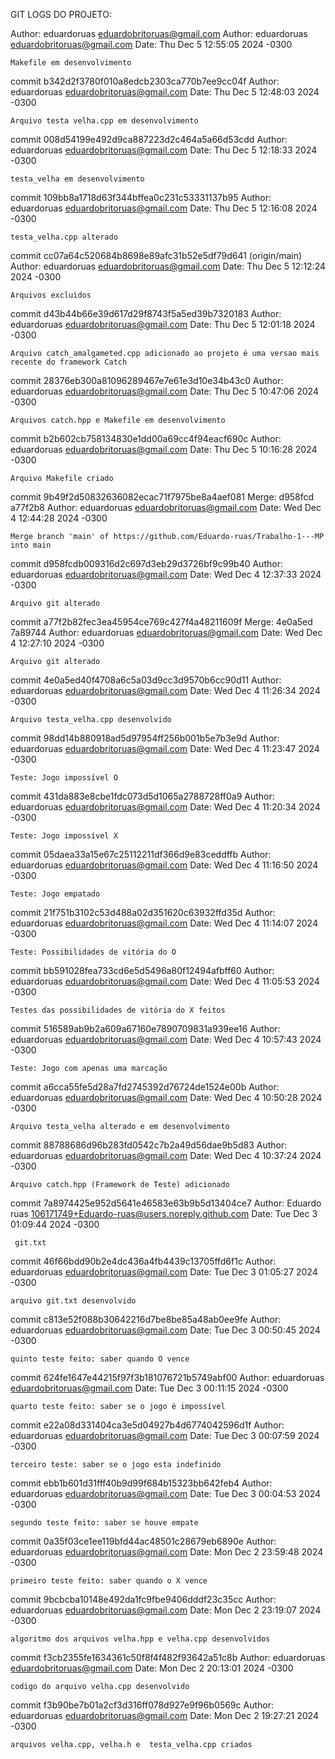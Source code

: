 GIT LOGS DO PROJETO:

Author: eduardoruas <eduardobritoruas@gmail.com>
Author: eduardoruas <eduardobritoruas@gmail.com>
Date:   Thu Dec 5 12:55:05 2024 -0300

    Makefile em desenvolvimento

commit b342d2f3780f010a8edcb2303ca770b7ee9cc04f
Author: eduardoruas <eduardobritoruas@gmail.com>
Date:   Thu Dec 5 12:48:03 2024 -0300

    Arquivo testa velha.cpp em desenvolvimento

commit 008d54199e492d9ca887223d2c464a5a66d53cdd
Author: eduardoruas <eduardobritoruas@gmail.com>
Date:   Thu Dec 5 12:18:33 2024 -0300

    testa_velha em desenvolvimento

commit 109bb8a1718d63f344bffea0c231c53331137b95
Author: eduardoruas <eduardobritoruas@gmail.com>
Date:   Thu Dec 5 12:16:08 2024 -0300

    testa_velha.cpp alterado

commit cc07a64c520684b8698e89afc31b52e5df79d641 (origin/main)
Author: eduardoruas <eduardobritoruas@gmail.com>
Date:   Thu Dec 5 12:12:24 2024 -0300

    Arquivos excluidos

commit d43b44b66e39d617d29f8743f5a5ed39b7320183
Author: eduardoruas <eduardobritoruas@gmail.com>
Date:   Thu Dec 5 12:01:18 2024 -0300

    Arquivo catch_amalgameted.cpp adicionado ao projeto é uma versao mais recente do framework Catch

commit 28376eb300a81096289467e7e61e3d10e34b43c0
Author: eduardoruas <eduardobritoruas@gmail.com>
Date:   Thu Dec 5 10:47:06 2024 -0300

    Arquivos catch.hpp e Makefile em desenvolvimento

commit b2b602cb758134830e1dd00a69cc4f94eacf690c
Author: eduardoruas <eduardobritoruas@gmail.com>
Date:   Thu Dec 5 10:16:28 2024 -0300

    Arquivo Makefile criado

commit 9b49f2d50832636082ecac71f7975be8a4aef081
Merge: d958fcd a77f2b8
Author: eduardoruas <eduardobritoruas@gmail.com>
Date:   Wed Dec 4 12:44:28 2024 -0300

    Merge branch 'main' of https://github.com/Eduardo-ruas/Trabalho-1---MP into main

commit d958fcdb009316d2c697d3eb29d3726bf9c99b40
Author: eduardoruas <eduardobritoruas@gmail.com>
Date:   Wed Dec 4 12:37:33 2024 -0300

    Arquivo git alterado

commit a77f2b82fec3ea45954ce769c427f4a48211609f
Merge: 4e0a5ed 7a89744
Author: eduardoruas <eduardobritoruas@gmail.com>
Date:   Wed Dec 4 12:27:10 2024 -0300

    Arquivo git alterado

commit 4e0a5ed40f4708a6c5a03d9cc3d9570b6cc90d11
Author: eduardoruas <eduardobritoruas@gmail.com>
Date:   Wed Dec 4 11:26:34 2024 -0300

    Arquivo testa_velha.cpp desenvolvido

commit 98dd14b880918ad5d97954ff256b001b5e7b3e9d
Author: eduardoruas <eduardobritoruas@gmail.com>
Date:   Wed Dec 4 11:23:47 2024 -0300

    Teste: Jogo impossível O

commit 431da883e8cbe1fdc073d5d1065a2788728ff0a9
Author: eduardoruas <eduardobritoruas@gmail.com>
Date:   Wed Dec 4 11:20:34 2024 -0300

    Teste: Jogo impossível X

commit 05daea33a15e67c25112211df366d9e83ceddffb
Author: eduardoruas <eduardobritoruas@gmail.com>
Date:   Wed Dec 4 11:16:50 2024 -0300

    Teste: Jogo empatado

commit 21f751b3102c53d488a02d351620c63932ffd35d
Author: eduardoruas <eduardobritoruas@gmail.com>
Date:   Wed Dec 4 11:14:07 2024 -0300

    Teste: Possibilidades de vitória do O

commit bb591028fea733cd6e5d5496a80f12494afbff60
Author: eduardoruas <eduardobritoruas@gmail.com>
Date:   Wed Dec 4 11:05:53 2024 -0300

    Testes das possibilidades de vitória do X feitos

commit 516589ab9b2a609a67160e7890709831a939ee16
Author: eduardoruas <eduardobritoruas@gmail.com>
Date:   Wed Dec 4 10:57:43 2024 -0300

    Teste: Jogo com apenas uma marcação

commit a6cca55fe5d28a7fd2745392d76724de1524e00b
Author: eduardoruas <eduardobritoruas@gmail.com>
Date:   Wed Dec 4 10:50:28 2024 -0300

    Arquivo testa_velha alterado e em desenvolvimento

commit 88788686d96b283fd0542c7b2a49d56dae9b5d83
Author: eduardoruas <eduardobritoruas@gmail.com>
Date:   Wed Dec 4 10:37:24 2024 -0300

    Arquivo catch.hpp (Framework de Teste) adicionado

commit 7a8974425e952d5641e46583e63b9b5d13404ce7
Author: Eduardo ruas <106171749+Eduardo-ruas@users.noreply.github.com>
Date:   Tue Dec 3 01:09:44 2024 -0300

     git.txt

commit 46f66bdd90b2e4dc436a4fb4439c13705ffd6f1c
Author: eduardoruas <eduardobritoruas@gmail.com>
Date:   Tue Dec 3 01:05:27 2024 -0300

    arquivo git.txt desenvolvido

commit c813e52f088b30642216d7be8be85a48ab0ee9fe
Author: eduardoruas <eduardobritoruas@gmail.com>
Date:   Tue Dec 3 00:50:45 2024 -0300

    quinto teste feito: saber quando O vence

commit 624fe1647e44215f97f3b181076721b5749abf00
Author: eduardoruas <eduardobritoruas@gmail.com>
Date:   Tue Dec 3 00:11:15 2024 -0300

    quarto teste feito: saber se o jogo é impossível

commit e22a08d331404ca3e5d04927b4d6774042596d1f
Author: eduardoruas <eduardobritoruas@gmail.com>
Date:   Tue Dec 3 00:07:59 2024 -0300

    terceiro teste: saber se o jogo esta indefinido

commit ebb1b601d31fff40b9d99f684b15323bb642feb4
Author: eduardoruas <eduardobritoruas@gmail.com>
Date:   Tue Dec 3 00:04:53 2024 -0300

    segundo teste feito: saber se houve empate

commit 0a35f03ce1ee119bfd44ac48501c28679eb6890e
Author: eduardoruas <eduardobritoruas@gmail.com>
Date:   Mon Dec 2 23:59:48 2024 -0300

    primeiro teste feito: saber quando o X vence

commit 9bcbcba10148e492da1fc9fbe9406dddf23c35cc
Author: eduardoruas <eduardobritoruas@gmail.com>
Date:   Mon Dec 2 23:19:07 2024 -0300

    algoritmo dos arquivos velha.hpp e velha.cpp desenvolvidos

commit f3cb2355fe1634361c50f8f4f482f93642a51c8b
Author: eduardoruas <eduardobritoruas@gmail.com>
Date:   Mon Dec 2 20:13:01 2024 -0300

    codigo do arquivo velha.cpp desenvolvido

commit f3b90be7b01a2cf3d316ff078d927e9f96b0569c
Author: eduardoruas <eduardobritoruas@gmail.com>
Date:   Mon Dec 2 19:27:21 2024 -0300

    arquivos velha.cpp, velha.h e  testa_velha.cpp criados
